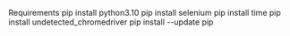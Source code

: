 Requirements
pip install python3.10
pip install selenium
pip install time 
pip install undetected_chromedriver
pip install --update pip
